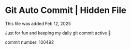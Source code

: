 # Git Auto Commit | Hidden File

This file was added Feb 12, 2025

Just for fun and keeping my daily git commit active 🤪

commit number: 100492
